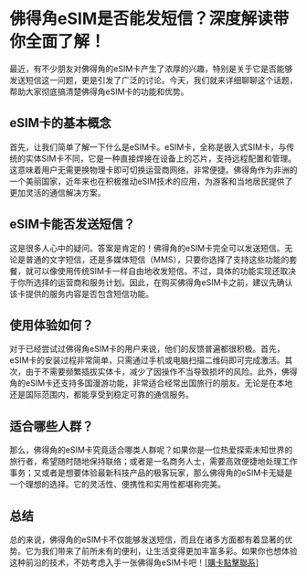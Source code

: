 # 佛得角eSIM是否能发短信？深度解读带你全面了解！

最近，有不少朋友对佛得角的eSIM卡产生了浓厚的兴趣，特别是关于它是否能够发送短信这一问题，更是引发了广泛的讨论。今天，我们就来详细聊聊这个话题，帮助大家彻底搞清楚佛得角eSIM卡的功能和优势。

## eSIM卡的基本概念

首先，让我们简单了解一下什么是eSIM卡。eSIM卡，全称是嵌入式SIM卡，与传统的实体SIM卡不同，它是一种直接焊接在设备上的芯片，支持远程配置和管理。这意味着用户无需更换物理卡即可切换运营商网络，非常便捷。佛得角作为非洲的一个美丽国家，近年来也在积极推动eSIM技术的应用，为游客和当地居民提供了更加灵活的通信解决方案。

## eSIM卡能否发送短信？

这是很多人心中的疑问。答案是肯定的！佛得角的eSIM卡完全可以发送短信。无论是普通的文字短信，还是多媒体短信（MMS），只要你选择了支持这些功能的套餐，就可以像使用传统SIM卡一样自由地收发短信。不过，具体的功能实现还取决于你所选择的运营商和服务计划。因此，在购买佛得角eSIM卡之前，建议先确认该卡提供的服务内容是否包含短信功能。

## 使用体验如何？

对于已经尝试过佛得角eSIM卡的用户来说，他们的反馈普遍都很积极。首先，eSIM卡的安装过程非常简单，只需通过手机或电脑扫描二维码即可完成激活。其次，由于不需要频繁插拔实体卡，减少了因操作不当导致损坏的风险。此外，佛得角的eSIM卡还支持多国漫游功能，非常适合经常出国旅行的朋友。无论是在本地还是国际范围内，都能享受到稳定可靠的通信服务。

## 适合哪些人群？

那么，佛得角的eSIM卡究竟适合哪类人群呢？如果你是一位热爱探索未知世界的旅行者，希望随时随地保持联络；或者是一名商务人士，需要高效便捷地处理工作事务；又或者是想要体验最新科技产品的极客玩家，那么佛得角的eSIM卡无疑是一个理想的选择。它的灵活性、便携性和实用性都堪称完美。

## 总结

总的来说，佛得角的eSIM卡不仅能够发送短信，而且在诸多方面都有着显著的优势。它为我们带来了前所未有的便利，让生活变得更加丰富多彩。如果你也想体验这种前沿的技术，不妨考虑入手一张佛得角eSIM卡吧！[[購卡點擊聯系](https://t.me/s/esim1088)]